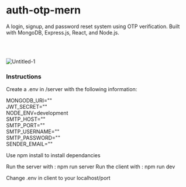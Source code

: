 # auth-otp-mern
A login, signup, and password reset system using OTP verification. 
Built with MongoDB, Express.js, React, and Node.js.

<br>
<br>

![Untitled-1](https://github.com/user-attachments/assets/750cad9d-8a99-4507-b4cf-0d6f49bf0983) 




### Instructions

Create a .env in /server with the following information:

MONGODB_URI=""<br>
JWT_SECRET=""<br>
NODE_ENV=development<br>
SMTP_HOST=""<br>
SMTP_PORT=""<br>
SMTP_USERNAME=""<br>
SMTP_PASSWORD=""<br>
SENDER_EMAIL=""<br>

Use npm install to install dependancies 

Run the server with : npm run server
Run the client with : npm run dev

Change .env in client to your localhost/port
